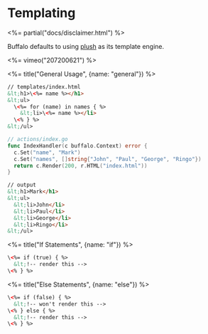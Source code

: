 # Templating

<%= partial("docs/disclaimer.html") %>

Buffalo defaults to using [plush](https://github.com/gobuffalo/plush) as its template engine.

<%= vimeo("207200621") %>

<%= title("General Usage", {name: "general"}) %>

```html
// templates/index.html
&lt;h1>\<%= name %></h1>
&lt;ul>
  \<%= for (name) in names { %>
    &lt;li>\<%= name %></li>
  \<% } %>
&lt;/ul>
```

```go
// actions/index.go
func IndexHandler(c buffalo.Context) error {
  c.Set("name", "Mark")
  c.Set("names", []string{"John", "Paul", "George", "Ringo"})
  return c.Render(200, r.HTML("index.html"))
}
```

```html
// output
&lt;h1>Mark</h1>
&lt;ul>
  &lt;li>John</li>
  &lt;li>Paul</li>
  &lt;li>George</li>
  &lt;li>Ringo</li>
&lt;/ul>
```

<%= title("If Statements", {name: "if"}) %>

```html
\<%= if (true) { %>
  &lt;!-- render this -->
\<% } %>
```



<%= title("Else Statements", {name: "else"}) %>

```html
\<%= if (false) { %>
  &lt;!-- won't render this -->
\<% } else { %>
  &lt;!-- render this -->
\<% } %>
```
